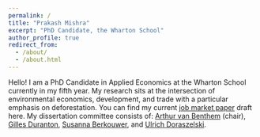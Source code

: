 ```yaml
---
permalink: /
title: "Prakash Mishra"
excerpt: "PhD Candidate, the Wharton School"
author_profile: true
redirect_from: 
  - /about/
  - /about.html
---
```


Hello! I am a PhD Candidate in Applied Economics at the Wharton School currently in my fifth year. My research sits at the intersection of environmental economics, development, and trade with a particular emphasis on deforestation. You can find my current [job market paper](https://mishrap42.github.io/jmp) draft here. My dissertation committee consists of: [Arthur van Benthem](https://www.arthurvanbenthem.com/) (chair), [Gilles Duranton](https://real-faculty.wharton.upenn.edu/duranton/), [Susanna Berkouwer](http://www.susannaberkouwer.com/), and [Ulrich Doraszelski](https://bepp.wharton.upenn.edu/profile/ulrichd/).
